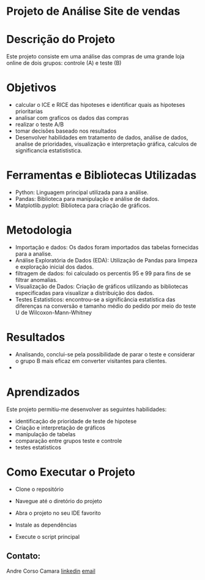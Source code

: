 # Projeto de Análise Site de vendas
# Descrição do Projeto
Este projeto consiste em uma análise das compras de uma grande loja online de dois grupos: controle (A) e teste (B)

# Objetivos
- calcular o ICE e RICE das hipoteses e identificar quais as hipoteses prioritarias  
- analisar com graficos os dados das compras
- realizar o teste A/B
- tomar decisões baseado nos resultados
- Desenvolver habilidades em tratamento de dados, análise de dados, analise de prioridades, visualização e interpretação gráfica, calculos de significancia estatististica.

# Ferramentas e Bibliotecas Utilizadas
- Python: Linguagem principal utilizada para a análise.
- Pandas: Biblioteca para manipulação e análise de dados.
- Matplotlib.pyplot: Biblioteca para criação de gráficos.

# Metodologia
- Importação e dados: Os dados foram importados das tabelas fornecidas para a analise.
- Análise Exploratória de Dados (EDA): Utilização de Pandas para limpeza e exploração inicial dos dados.
- filtragem de dados: foi calculado os percentis 95 e 99 para fins de se filtrar anomalias.
- Visualização de Dados: Criação de gráficos utilizando as bibliotecas especificadas para visualizar a distribuição dos dados.
- Testes Estatisticos: encontrou-se a significância estatística das diferenças na conversão e tamanho médio do pedido por meio do teste U de Wilcoxon-Mann-Whitney

# Resultados
- Analisando, conclui-se pela possibilidade de parar o teste e considerar o grupo B mais eficaz em converter visitantes para clientes.
- 

# Aprendizados
Este projeto permitiu-me desenvolver as seguintes habilidades:
- identificação de prioridade de teste de hipotese
- Criação e interpretação de gráficos 
- manipulação de tabelas
- comparação entre grupos teste e controle
- testes estatisticos

# Como Executar o Projeto

- Clone o repositório
- Navegue até o diretório do projeto
- Abra o projeto no seu IDE favorito

- Instale as dependências
- Execute o script principal


## Contato:
Andre Corso Camara
[linkedin](https://www.linkedin.com/in/andre-corso-c%C3%A2mara/)
[email](devandrecorso@hotmail.com)